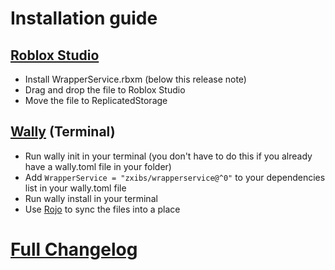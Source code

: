 # Installation guide

## [Roblox Studio](https://roblox.com/create)

- Install WrapperService.rbxm (below this release note)
- Drag and drop the file to Roblox Studio
- Move the file to ReplicatedStorage

## [Wally](https://github.com/UpliftGames/wally) (Terminal)

- Run wally init in your terminal (you don't have to do this if you already have a wally.toml file in your folder)
- Add `WrapperService = "zxibs/wrapperservice@^0"` to your dependencies list in your wally.toml file
- Run wally install in your terminal
- Use [Rojo](https://rojo.space/) to sync the files into a place

# [Full Changelog](/changelog.md)